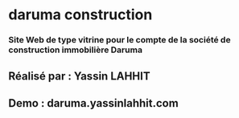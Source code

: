 # daruma construction
### Site Web de type vitrine pour le compte de la société de construction immobilière Daruma 
## Réalisé par : Yassin LAHHIT

## Demo :  daruma.yassinlahhit.com

